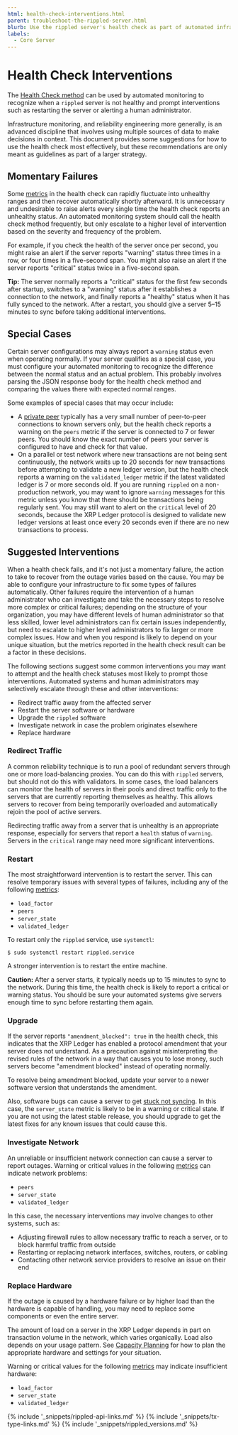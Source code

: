 ```yaml
---
html: health-check-interventions.html
parent: troubleshoot-the-rippled-server.html
blurb: Use the rippled server's health check as part of automated infrastructure monitoring.
labels:
  - Core Server
---
```

# Health Check Interventions

The [Health Check method](health-check.html) can be used by automated monitoring to recognize when a `rippled` server is not healthy and prompt interventions such as restarting the server or alerting a human administrator.

Infrastructure monitoring, and reliability engineering more generally, is an advanced discipline that involves using multiple sources of data to make decisions in context. This document provides some suggestions for how to use the health check most effectively, but these recommendations are only meant as guidelines as part of a larger strategy.

## Momentary Failures

Some [metrics][] in the health check can rapidly fluctuate into unhealthy ranges and then recover automatically shortly afterward. It is unnecessary and undesirable to raise alerts every single time the health check reports an unhealthy status. An automated monitoring system should call the health check method frequently, but only escalate to a higher level of intervention based on the severity and frequency of the problem.

For example, if you check the health of the server once per second, you might raise an alert if the server reports "warning" status three times in a row, or four times in a five-second span. You might also raise an alert if the server reports "critical" status twice in a five-second span.

**Tip:** The server normally reports a "critical" status for the first few seconds after startup, switches to a "warning" status after it establishes a connection to the network, and finally reports a "healthy" status when it has fully synced to the network. After a restart, you should give a server 5–15 minutes to sync before taking additional interventions.

## Special Cases

Certain server configurations may always report a `warning` status even when operating normally. If your server qualifies as a special case, you must configure your automated monitoring to recognize the difference between the normal status and an actual problem. This probably involves parsing the JSON response body for the health check method and comparing the values there with expected normal ranges.

Some examples of special cases that may occur include:

- A [private peer](peer-protocol.html#private-peers) typically has a very small number of peer-to-peer connections to known servers only, but the health check reports a warning on the `peers` metric if the server is connected to 7 or fewer peers. You should know the exact number of peers your server is configured to have and check for that value.
- On a parallel or test network where new transactions are not being sent continuously, the network waits up to 20 seconds for new transactions before attempting to validate a new ledger version, but the health check reports a warning on the `validated_ledger` metric if the latest validated ledger is 7 or more seconds old. If you are running `rippled` on a non-production network, you may want to ignore `warning` messages for this metric unless you know that there should be transactions being regularly sent. You may still want to alert on the `critical` level of 20 seconds, because the XRP Ledger protocol is designed to validate new ledger versions at least once every 20 seconds even if there are no new transactions to process.

## Suggested Interventions

When a health check fails, and it's not just a momentary failure, the action to take to recover from the outage varies based on the cause. You may be able to configure your infrastructure to fix some types of failures automatically. Other failures require the intervention of a human administrator who can investigate and take the necessary steps to resolve more complex or critical failures; depending on the structure of your organization, you may have different levels of human administrator so that less skilled, lower level administrators can fix certain issues independently, but need to escalate to higher level administrators to fix larger or more complex issues. How and when you respond is likely to depend on your unique situation, but the metrics reported in the health check result can be a factor in these decisions. <!-- STYLE_OVERRIDE: just -->

The following sections suggest some common interventions you may want to attempt and the health check statuses most likely to prompt those interventions. Automated systems and human administrators may selectively escalate through these and other interventions:

- Redirect traffic away from the affected server
- Restart the server software or hardware
- Upgrade the `rippled` software
- Investigate network in case the problem originates elsewhere
- Replace hardware


### Redirect Traffic

A common reliability technique is to run a pool of redundant servers through one or more load-balancing proxies. You can do this with `rippled` servers, but should not do this with validators. In some cases, the load balancers can monitor the health of servers in their pools and direct traffic only to the servers that are currently reporting themselves as healthy. This allows servers to recover from being temporarily overloaded and automatically rejoin the pool of active servers.

Redirecting traffic away from a server that is unhealthy is an appropriate response, especially for servers that report a `health` status of `warning`. Servers in the `critical` range may need more significant interventions.


### Restart

The most straightforward intervention is to restart the server. This can resolve temporary issues with several types of failures, including any of the following [metrics][]:

- `load_factor`
- `peers`
- `server_state`
- `validated_ledger`

To restart only the `rippled` service, use `systemctl`:

```
$ sudo systemctl restart rippled.service
```

A stronger intervention is to restart the entire machine.

**Caution:** After a server starts, it typically needs up to 15 minutes to sync to the network. During this time, the health check is likely to report a critical or warning status. You should be sure your automated systems give servers enough time to sync before restarting them again.


### Upgrade

If the server reports `"amendment_blocked": true` in the health check, this indicates that the XRP Ledger has enabled a protocol amendment that your server does not understand. As a precaution against misinterpreting the revised rules of the network in a way that causes you to lose money, such servers become "amendment blocked" instead of operating normally.

To resolve being amendment blocked, update your server to a newer software version that understands the amendment.

Also, software bugs can cause a server to get [stuck not syncing](server-doesnt-sync.html). In this case, the `server_state` metric is likely to be in a warning or critical state. If you are not using the latest stable release, you should upgrade to get the latest fixes for any known issues that could cause this.


### Investigate Network

An unreliable or insufficient network connection can cause a server to report outages. Warning or critical values in the following [metrics][] can indicate network problems:

- `peers`
- `server_state`
- `validated_ledger`

In this case, the necessary interventions may involve changes to other systems, such as:

- Adjusting firewall rules to allow necessary traffic to reach a server, or to block harmful traffic from outside
- Restarting or replacing network interfaces, switches, routers, or cabling
- Contacting other network service providers to resolve an issue on their end



### Replace Hardware

If the outage is caused by a hardware failure or by higher load than the hardware is capable of handling, you may need to replace some components or even the entire server.

The amount of load on a server in the XRP Ledger depends in part on transaction volume in the network, which varies organically. Load also depends on your usage pattern. See [Capacity Planning](capacity-planning.html) for how to plan the appropriate hardware and settings for your situation.

Warning or critical values for the following [metrics][] may indicate insufficient hardware:

- `load_factor`
- `server_state`
- `validated_ledger`






<!--{# common link defs #}-->
[metrics]: health-check.html#response-format
{% include '_snippets/rippled-api-links.md' %}
{% include '_snippets/tx-type-links.md' %}
{% include '_snippets/rippled_versions.md' %}
